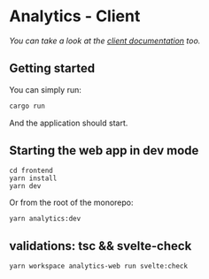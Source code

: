 # Analytics - Client

_You can take a look at the [client documentation](./frontend/README.md) too._

## Getting started

You can simply run:

```bash
cargo run
```

And the application should start.

## Starting the web app in dev mode


```
cd frontend
yarn install
yarn dev
```

Or from the root of the monorepo:

```
yarn analytics:dev
```

## validations: tsc && svelte-check

```
yarn workspace analytics-web run svelte:check
```
